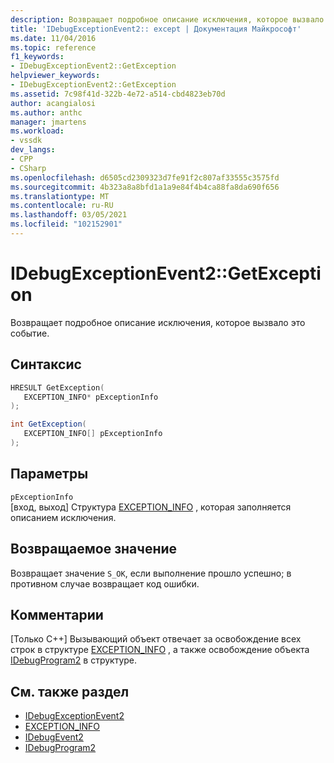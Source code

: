 ```yaml
---
description: Возвращает подробное описание исключения, которое вызвало это событие.
title: 'IDebugExceptionEvent2:: except | Документация Майкрософт'
ms.date: 11/04/2016
ms.topic: reference
f1_keywords:
- IDebugExceptionEvent2::GetException
helpviewer_keywords:
- IDebugExceptionEvent2::GetException
ms.assetid: 7c98f41d-322b-4e72-a514-cbd4823eb70d
author: acangialosi
ms.author: anthc
manager: jmartens
ms.workload:
- vssdk
dev_langs:
- CPP
- CSharp
ms.openlocfilehash: d6505cd2309323d7fe91f2c807af33555c3575fd
ms.sourcegitcommit: 4b323a8a8bfd1a1a9e84f4b4ca88fa8da690f656
ms.translationtype: MT
ms.contentlocale: ru-RU
ms.lasthandoff: 03/05/2021
ms.locfileid: "102152901"
---
```

# <a name="idebugexceptionevent2getexception"></a>IDebugExceptionEvent2::GetException
Возвращает подробное описание исключения, которое вызвало это событие.

## <a name="syntax"></a>Синтаксис

```cpp
HRESULT GetException( 
   EXCEPTION_INFO* pExceptionInfo
);
```

```csharp
int GetException( 
   EXCEPTION_INFO[] pExceptionInfo
);
```

## <a name="parameters"></a>Параметры
`pExceptionInfo`\
[вход, выход] Структура [EXCEPTION_INFO](../../../extensibility/debugger/reference/exception-info.md) , которая заполняется описанием исключения.

## <a name="return-value"></a>Возвращаемое значение
 Возвращает значение `S_OK`, если выполнение прошло успешно; в противном случае возвращает код ошибки.

## <a name="remarks"></a>Комментарии

 [Только C++] Вызывающий объект отвечает за освобождение всех строк в структуре [EXCEPTION_INFO](../../../extensibility/debugger/reference/exception-info.md) , а также освобождение объекта [IDebugProgram2](../../../extensibility/debugger/reference/idebugprogram2.md) в структуре.

## <a name="see-also"></a>См. также раздел
- [IDebugExceptionEvent2](../../../extensibility/debugger/reference/idebugexceptionevent2.md)
- [EXCEPTION_INFO](../../../extensibility/debugger/reference/exception-info.md)
- [IDebugEvent2](../../../extensibility/debugger/reference/idebugevent2.md)
- [IDebugProgram2](../../../extensibility/debugger/reference/idebugprogram2.md)
